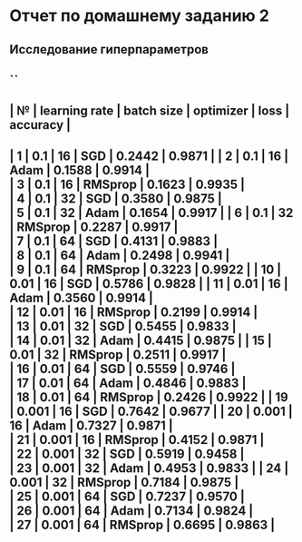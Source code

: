 # Отчет по домашнему заданию 2

## Исследование гиперпараметров

``
---------------------------------------------------------------------
| №  | learning rate | batch size |  optimizer |   loss  | accuracy |
---------------------------------------------------------------------
| 1  |     0.1       |     16     |    SGD     |  0.2442 |  0.9871  |
| 2  |     0.1       |     16     |    Adam    |  0.1588 |  0.9914  |       
| 3  |     0.1       |     16     |   RMSprop  |  0.1623 |  0.9935  |                  
| 4  |     0.1       |     32     |    SGD     |  0.3580 |  0.9875  |                
| 5  |     0.1       |     32     |    Adam    |  0.1654 |  0.9917  |
| 6  |     0.1       |     32     |   RMSprop  |  0.2287 |  0.9917  |              
| 7  |     0.1       |     64     |    SGD     |  0.4131 |  0.9883  |                
| 8  |     0.1       |     64     |    Adam    |  0.2498 |  0.9941  |              
| 9  |     0.1       |     64     |   RMSprop  |  0.3223 |  0.9922  |
| 10 |     0.01      |     16     |    SGD     |  0.5786 |  0.9828  |
| 11 |     0.01      |     16     |    Adam    |  0.3560 |  0.9914  |       
| 12 |     0.01      |     16     |   RMSprop  |  0.2199 |  0.9914  |                  
| 13 |     0.01      |     32     |    SGD     |  0.5455 |  0.9833  |                
| 14 |     0.01      |     32     |    Adam    |  0.4415 |  0.9875  |
| 15 |     0.01      |     32     |   RMSprop  |  0.2511 |  0.9917  |              
| 16 |     0.01      |     64     |    SGD     |  0.5559 |  0.9746  |                
| 17 |     0.01      |     64     |    Adam    |  0.4846 |  0.9883  |              
| 18 |     0.01      |     64     |   RMSprop  |  0.2426 |  0.9922  |
| 19 |    0.001      |     16     |    SGD     |  0.7642 |  0.9677  |
| 20 |    0.001      |     16     |    Adam    |  0.7327 |  0.9871  |       
| 21 |    0.001      |     16     |   RMSprop  |  0.4152 |  0.9871  |                  
| 22 |    0.001      |     32     |    SGD     |  0.5919 |  0.9458  |                
| 23 |    0.001      |     32     |    Adam    |  0.4953 |  0.9833  |
| 24 |    0.001      |     32     |   RMSprop  |  0.7184 |  0.9875  |              
| 25 |    0.001      |     64     |    SGD     |  0.7237 |  0.9570  |                
| 26 |    0.001      |     64     |    Adam    |  0.7134 |  0.9824  |              
| 27 |    0.001      |     64     |   RMSprop  |  0.6695 |  0.9863  |
---------------------------------------------------------------------                 
```